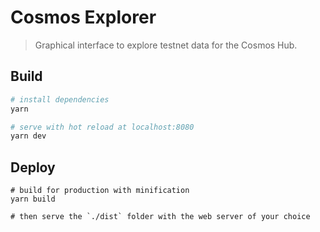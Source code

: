 # Cosmos Explorer

> Graphical interface to explore testnet data for the Cosmos Hub.

## Build

``` bash
# install dependencies
yarn

# serve with hot reload at localhost:8080
yarn dev
```

## Deploy

```
# build for production with minification
yarn build

# then serve the `./dist` folder with the web server of your choice
```

